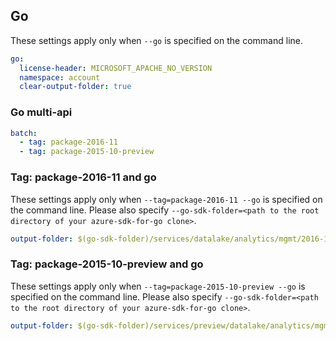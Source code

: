 ## Go

These settings apply only when `--go` is specified on the command line.

``` yaml $(go)
go:
  license-header: MICROSOFT_APACHE_NO_VERSION
  namespace: account
  clear-output-folder: true
```

### Go multi-api

``` yaml $(go) && $(multiapi)
batch:
  - tag: package-2016-11
  - tag: package-2015-10-preview
```

### Tag: package-2016-11 and go

These settings apply only when `--tag=package-2016-11 --go` is specified on the command line.
Please also specify `--go-sdk-folder=<path to the root directory of your azure-sdk-for-go clone>`.

``` yaml $(tag) == 'package-2016-11' && $(go)
output-folder: $(go-sdk-folder)/services/datalake/analytics/mgmt/2016-11-01/$(namespace)
```

### Tag: package-2015-10-preview and go

These settings apply only when `--tag=package-2015-10-preview --go` is specified on the command line.
Please also specify `--go-sdk-folder=<path to the root directory of your azure-sdk-for-go clone>`.

``` yaml $(tag) == 'package-2015-10-preview' && $(go)
output-folder: $(go-sdk-folder)/services/preview/datalake/analytics/mgmt/2015-10-01-preview/$(namespace)
```